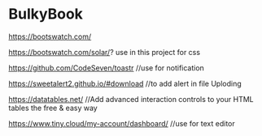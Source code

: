 # BulkyBook
https://bootswatch.com/

https://bootswatch.com/solar/? use in this project for css

https://github.com/CodeSeven/toastr  //use for notification 

https://sweetalert2.github.io/#download    //to add alert in file Uploding

https://datatables.net/    //Add advanced interaction controls to your HTML tables the free & easy way

https://www.tiny.cloud/my-account/dashboard/     //use for text editor